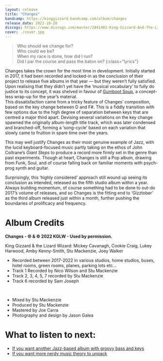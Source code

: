 ```yaml
---
layout: release
title: "Changes"
bandcamp: https://kinggizzard.bandcamp.com/album/changes
release_date: 2022-10-28
discogs: https://www.discogs.com/master/2841403-King-Gizzard-And-The-Lizard-Wizard-Changes
cover: ./cover.jpg
---
```


> Who should we change for?  
> Who could we be?  
> When my race is done, how did I run?  
> Did I par the course and pass the baton on?
{:class="lyrics"}

Changes takes the crown for the most time in development. Initially started in 2017, it had been recorded and locked-in as the conclusion of their project to release five albums in that year — but they weren’t fully satisfied. Upon realising that they didn’t yet have the ‘musical vocabulary’ to fully do justice to its concept, it was shelved in favour of [Gumboot Soup](../gumboot-soup), a concept-less wrap-up for the year’s material.  
This dissatisfaction came from a tricky feature of Changes’ composition, based on the key change between D and F#. This is a fiddly transition with few options due to the high degree of separation between keys that are centred a major third apart. Devising several variations on the key change spawned the originally album-length title track, which was later condensed and branched-off, forming a ‘song-cycle’ based on each variation that slowly came to fruition in spare time over the years.

This may well justify Changes as their most genuine example of Jazz, with the lucid keyboard-focused music partly taking on the ethos of John Coltrane’s _Giant Steps_ to produce a record more firmly set in the genre than past experiments. Though at heart, Changes is still a Pop album, drawing from Funk, Soul, and of course falling back on familiar moments with psych-prog synth and guitar.

Surprisingly, this ‘highly considered’ approach still wound up seeing its conclusion as intended, released as the fifth studio album within a year. Always building momentum, of course something had to be done to out-do 2017’s volume of releases, and so Changes is the fitting end to ‘Gizztober’ as the third album released just within a month, further pushing the boundaries of prolificacy and frequency.

# Album Credits

**Changes - ℗ & © 2022 KGLW - Used by permission.**

King Gizzard & the Lizard Wizard: Mickey Cavanagh, Cookie Craig, Lukey Harwood, Amby Kenny-Smith, Stu Mackenzie, Joey Walker  
* Recorded between 2017-2022 in various studios, home studios, buses, hotel rooms, green rooms, planes, parking lots etc...  
* Track 1 Recorded by Nico Wilson and Stu Mackenzie  
* Track 2, 3, 4, 5, 7 recorded by Stu Mackenzie  
* Track 6 recorded by Sam Joseph  
<br>

* Mixed by Stu Mackenzie
* Produced by Stu Mackenzie
* Mastered by Joe Carra
* Photography and design by Jason Galea

# What to listen to next:

*   [If you want another Jazz-based album with groovy bass and keys](../sketches-of-brunswick-east)
*   [If you want more nerdy music theory to unpack](../polygondwanaland)
